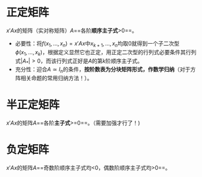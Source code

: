 # 正定矩阵
$x'Ax$的矩阵（实对称矩阵）$A$==各阶**顺序主子式**>0==。
- 必要性：将$f(x_{1},\dots,x_{n})=x'Ax$中$x_{k+1},\dots,x_{n}$均取$0$就得到一个子二次型$\phi(x_{1},\dots,x_{k})$，根据定义显然它也正定，用正定二次型的行列式必要条件其行列式$|A_{*}|>0$，而该行列式正好是$A$的第$k$阶顺序主子式。
- 充分性：迎合$A\simeq I_{n}$的条件，**按阶数表为分块矩阵形式，作数学归纳**（对于方阵相关命题的常用归纳方法！）。

# 半正定矩阵
$x'Ax$的矩阵$A$==各阶**主子式**>=0==。（需要加强才行了！)


# 负定矩阵
$x'Ax$的矩阵$A$==奇数阶顺序主子式均<0，偶数阶顺序主子式均>0==。